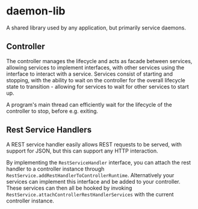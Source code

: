 # daemon-lib
A shared library used by any application, but primarily service daemons.

## Controller
The controller manages the lifecycle and acts as facade between services, allowing services to implement interfaces, with other services using the interface to interact with a service. Services consist of starting and stopping, with the ability to wait on the controller for the overall lifecycle state to transition - allowing for services to wait for other services to start up.

A program's main thread can efficiently wait for the lifecycle of the controller to stop, before e.g. exiting.


## Rest Service Handlers
A REST service handler easily allows REST requests to be served, with support for JSON, but this can support any HTTP interaction.

By implementing the ``RestServiceHandler`` interface, you can attach the rest handler to a controller instance through ``RestService.addRestHandlerToControllerRuntime``. Alternatively your services can implement this interface and be added to your controller. These services can then all be hooked by invoking ``RestService.attachControllerRestHandlerServices`` with the current controller instance.

